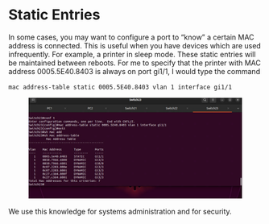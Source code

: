 # Static Entries

In some cases, you may want to configure a port to “know” a certain MAC address is connected. This is useful when you have devices which are used infrequently. For example, a printer in sleep mode. These static entries will be maintained between reboots. For me to specify that the printer with MAC address 0005.5E40.8403 is always on port gi1/1, I would type the command

```
mac address-table static 0005.5E40.8403 vlan 1 interface gi1/1
```

<figure><img src="../.gitbook/assets/image (1) (1) (1).png" alt=""><figcaption></figcaption></figure>

We use this knowledge for systems administration and for security.
